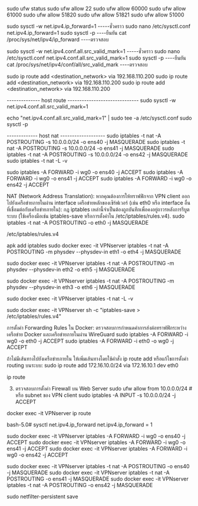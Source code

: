 

sudo ufw status
sudo ufw allow 22
sudo ufw allow 60000
sudo ufw allow 61000
sudo ufw allow 51820
sudo ufw allow 51821
sudo ufw allow 51000

sudo sysctl -w net.ipv4.ip_forward=1      -----ชั่วคราว
sudo nano /etc/sysctl.conf
net.ipv4.ip_forward=1
sudo sysctl -p                              ----ยืนยัน
cat /proc/sys/net/ipv4/ip_forward           ----ตรวจสอบ


sudo sysctl -w net.ipv4.conf.all.src_valid_mark=1           -----ชั่วคราว
sudo nano /etc/sysctl.conf
net.ipv4.conf.all.src_valid_mark=1
sudo sysctl -p                                              ----ยืนยัน
cat /proc/sys/net/ipv4/conf/all/src_valid_mark              ----ตรวจสอบ

sudo ip route add <destination_network> via 192.168.110.200
sudo ip route add <destination_network> via 192.168.110.200
sudo ip route add <destination_network> via 192.168.110.200



-------------- host route ------------------------------
sudo sysctl -w net.ipv4.conf.all.src_valid_mark=1

echo "net.ipv4.conf.all.src_valid_mark=1" | sudo tee -a /etc/sysctl.conf
sudo sysctl -p

-------------  host nat -------------------
sudo iptables -t nat -A POSTROUTING -s 10.0.0.0/24 -o ens40 -j MASQUERADE
sudo iptables -t nat -A POSTROUTING -s 10.0.0.0/24 -o ens41 -j MASQUERADE
sudo iptables -t nat -A POSTROUTING -s 10.0.0.0/24 -o ens42 -j MASQUERADE
sudo iptables -t nat -L -v

sudo iptables -A FORWARD -i wg0 -o ens40 -j ACCEPT
sudo iptables -A FORWARD -i wg0 -o ens41 -j ACCEPT
sudo iptables -A FORWARD -i wg0 -o ens42 -j ACCEPT


NAT (Network Address Translation):
หากคุณต้องการให้ทราฟฟิกจาก VPN client ออกไปยังเครือข่ายภายในผ่าน interface เครือข่ายหลักของเซิร์ฟเวอร์ (เช่น eth0 หรือ interface อื่นที่เชื่อมต่อกับเครือข่ายภายใน):
กฎ iptables เหล่านี้จำเป็นต้องถูกบันทึกเพื่อคงอยู่ถาวรหลังการรีบูตระบบ (ใช้เครื่องมือเช่น iptables-save หรือการตั้งค่าใน /etc/iptables/rules.v4).
sudo iptables -t nat -A POSTROUTING -o eth0 -j MASQUERADE

/etc/iptables/rules.v4

apk add iptables
sudo docker exec -it VPNserver iptables -t nat -A POSTROUTING -m physdev --physdev-in eth1 -o eth4 -j MASQUERADE

sudo docker exec -it VPNserver iptables -t nat -A POSTROUTING -m physdev --physdev-in eth2 -o eth5 -j MASQUERADE

sudo docker exec -it VPNserver iptables -t nat -A POSTROUTING -m physdev --physdev-in eth3 -o eth6 -j MASQUERADE

sudo docker exec -it VPNserver iptables -t nat -L -v



sudo docker exec -it VPNserver sh -c "iptables-save > /etc/iptables/rules.v4"




การตั้งค่า Forwarding Rules ใน Docker:
ตรวจสอบการกำหนดค่าการส่งต่อทราฟฟิกระหว่างเครือข่าย Docker และเครือข่ายภายในผ่าน WireGuard
sudo iptables -A FORWARD -i wg0 -o eth0 -j ACCEPT
sudo iptables -A FORWARD -i eth0 -o wg0 -j ACCEPT


ถ้าไม่มีเส้นทางไปยังเครือข่ายภายใน ให้เพิ่มเส้นทางโดยใช้คำสั่ง ip route add หรือแก้ไขการตั้งค่า routing บนระบบ:
sudo ip route add 172.16.10.0/24 via 172.16.10.1 dev eth0

ip route





3. ตรวจสอบการตั้งค่า Firewall บน Web Server
sudo ufw allow from 10.0.0.0/24   # หรือ subnet ของ VPN client
sudo iptables -A INPUT -s 10.0.0.0/24 -j ACCEPT


<!-- ========================================================= -->


docker exec -it VPNserver ip route




bash-5.0# sysctl net.ipv4.ip_forward
net.ipv4.ip_forward = 1




sudo docker exec -it VPNserver iptables -A FORWARD -i wg0 -o ens40 -j ACCEPT
sudo docker exec -it VPNserver iptables -A FORWARD -i wg0 -o ens41 -j ACCEPT
sudo docker exec -it VPNserver iptables -A FORWARD -i wg0 -o ens42 -j ACCEPT


sudo docker exec -it VPNserver iptables -t nat -A POSTROUTING -o ens40 -j MASQUERADE
sudo docker exec -it VPNserver iptables -t nat -A POSTROUTING -o ens41 -j MASQUERADE
sudo docker exec -it VPNserver iptables -t nat -A POSTROUTING -o ens42 -j MASQUERADE




sudo netfilter-persistent save

